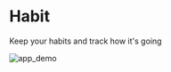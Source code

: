 # Habit
Keep your habits and track how it's going

![app_demo](https://user-images.githubusercontent.com/67236866/217965147-f44f3e67-4696-4a7e-9ceb-ca3480017e65.jpg)
